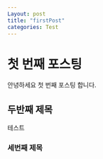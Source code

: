 ```yaml
---
Layout: post
title: "firstPost"
categories: Test
---
```


# 첫 번째 포스팅
안녕하세요
첫 번째 포스팅 합니다.


## 두반째 제목
테스트
### 세번째 제목



